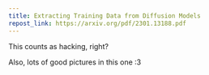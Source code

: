 ```yaml
---
title: Extracting Training Data from Diffusion Models
repost_link: https://arxiv.org/pdf/2301.13188.pdf
---
```


This counts as hacking, right?

Also, lots of good pictures in this one :3
